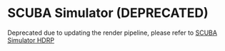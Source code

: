 # SCUBA Simulator (DEPRECATED)
Deprecated due to updating the render pipeline, please refer to [SCUBA Simulator HDRP](https://github.com/ZacAguas/SCUBA_Simulator_HDRP)
